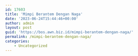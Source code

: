 ```yaml
---
id: 17603
title: 'Mimpi Berantem Dengan Naga'
date: '2023-06-24T15:44:46+00:00'
author: admin
layout: post
guid: 'https://bos.awn.biz.id/mimpi-berantem-dengan-naga/'
permalink: /mimpi-berantem-dengan-naga/
categories:
    - Uncategorized
---
```


